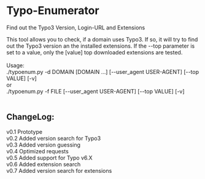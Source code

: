Typo-Enumerator
===============

Find out the Typo3 Version, Login-URL and Extensions

This tool allows you to check, if a domain uses Typo3.
If so, it will try to find out the Typo3 version an the installed extensions.
If the --top parameter is set to a value, only the [value] top downloaded extensions are tested.
<br>
<br>
Usage:<br>
./typoenum.py -d DOMAIN [DOMAIN ...] [--user_agent USER-AGENT] [--top VALUE] [-v] <br>
or <br>
./typoenum.py -f FILE [--user_agent USER-AGENT] [--top VALUE] [-v]
<br>
<br>

## ChangeLog:
v0.1 Prototype	     			             
v0.2 Added version search for Typo3 	     
v0.3 Added version guessing		     	     
v0.4 Optimized requests 		     		       
v0.5 Added support for Typo v6.X  	       
v0.6 Added extension search		     	     
v0.7 Added version search for extensions  
